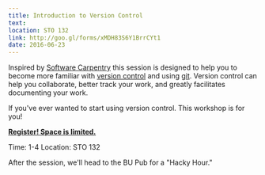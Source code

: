 ```yaml
---
title: Introduction to Version Control 
text: 
location: STO 132
link: http://goo.gl/forms/xMDH83S6Y1BrrCYt1
date: 2016-06-23
---
```


Inspired by [Software Carpentry](http://swcarpentry.github.io/git-novice/) this session is designed to help you to become more familiar with [version control](https://en.wikipedia.org/wiki/Version_control) and using [git](https://git-scm.com/). Version control can help you collaborate, better track your work, and greatly facilitates documenting your work. 

If you've ever wanted to start using version control. This workshop is for you! 

**[Register! Space is limited.](http://goo.gl/forms/xMDH83S6Y1BrrCYt1)**

Time: 1-4 
Location: STO 132

After the session, we'll head to the BU Pub for a "Hacky Hour." 